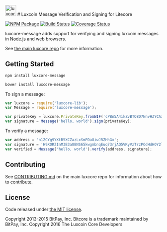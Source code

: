 <img src="http://bitcore.io/css/images/module-message.png" alt="luxcore message" height="35">
# Luxcoin Message Verification and Signing for Litecore


[![NPM Package](https://img.shields.io/npm/v/luxcore-message.svg?style=flat-square)](https://www.npmjs.org/package/luxcore-message)
[![Build Status](https://img.shields.io/travis/luxcoin-project/luxcore-message.svg?branch=master&style=flat-square)](https://travis-ci.org/luxcoin-project/luxcore-message)
[![Coverage Status](https://img.shields.io/coveralls/luxcoin-project/luxcore-message.svg?style=flat-square)](https://coveralls.io/r/luxcoin-project/luxcore-message?branch=master)

luxcore-message adds support for verifying and signing luxcoin messages in [Node.js](http://nodejs.org/) and web browsers.

See [the main luxcore repo](https://github.com/luxcoin-project/luxcore) for more information.

## Getting Started

```sh
npm install luxcore-message
```

```sh
bower install luxcore-message
```

To sign a message:

```javascript
var luxcore = require('luxcore-lib');
var Message = require('luxcore-message');

var privateKey = luxcore.PrivateKey.fromWIF('cPBn5A4ikZvBTQ8D7NnvHZYCAxzDZ5Z2TSGW2LkyPiLxqYaJPBW4');
var signature = Message('hello, world').sign(privateKey);
```

To verify a message:

```javascript
var address = 'n1ZCYg9YXtB5XCZazLxSmPDa8iwJRZHhGx';
var signature = 'H9XORZInM3B3a8BNS65kwgmbnqEuq73rjAQ5VKyVzTrzPOdHdHOY2lfoph5auvMgLSr7bh+nEQSG/f2kv9TnsbY=';
var verified = Message('hello, world').verify(address, signature);
```

## Contributing

See [CONTRIBUTING.md](https://github.com/luxcoin-project/luxcore/blob/master/CONTRIBUTING.md) on the main luxcore repo for information about how to contribute.

## License

Code released under [the MIT license](https://github.com/luxcoin-project/luxcore/blob/master/LICENSE).

Copyright 2013-2015 BitPay, Inc. Bitcore is a trademark maintained by BitPay, Inc.
Copyright 2016 The Luxcoin Core Developers


